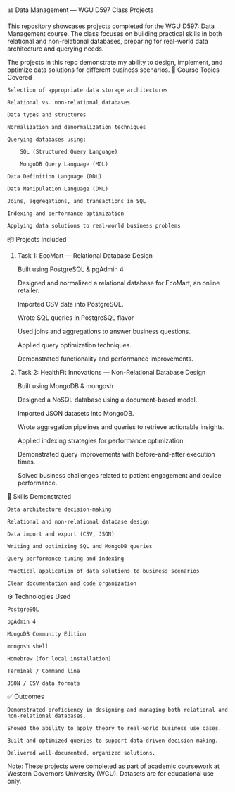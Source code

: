 📊 Data Management — WGU D597 Class Projects

This repository showcases projects completed for the WGU D597: Data Management course. The class focuses on building practical skills in both relational and non-relational databases, preparing for real-world data architecture and querying needs.

The projects in this repo demonstrate my ability to design, implement, and optimize data solutions for different business scenarios.
🧩 Course Topics Covered

    Selection of appropriate data storage architectures

    Relational vs. non-relational databases

    Data types and structures

    Normalization and denormalization techniques

    Querying databases using:

        SQL (Structured Query Language)

        MongoDB Query Language (MQL)

    Data Definition Language (DDL)

    Data Manipulation Language (DML)

    Joins, aggregations, and transactions in SQL

    Indexing and performance optimization

    Applying data solutions to real-world business problems

📦 Projects Included
1. Task 1: EcoMart — Relational Database Design

    Built using PostgreSQL & pgAdmin 4

    Designed and normalized a relational database for EcoMart, an online retailer.

    Imported CSV data into PostgreSQL.

    Wrote SQL queries in PostgreSQL flavor

    Used joins and aggregations to answer business questions.

    Applied query optimization techniques.

    Demonstrated functionality and performance improvements.

2. Task 2: HealthFit Innovations — Non-Relational Database Design 

    Built using MongoDB & mongosh

    Designed a NoSQL database using a document-based model.

    Imported JSON datasets into MongoDB.

    Wrote aggregation pipelines and queries to retrieve actionable insights.

    Applied indexing strategies for performance optimization.

    Demonstrated query improvements with before-and-after execution times.

    Solved business challenges related to patient engagement and device performance.



🧭 Skills Demonstrated

    Data architecture decision-making

    Relational and non-relational database design

    Data import and export (CSV, JSON)

    Writing and optimizing SQL and MongoDB queries

    Query performance tuning and indexing

    Practical application of data solutions to business scenarios

    Clear documentation and code organization

⚙️ Technologies Used

    PostgreSQL

    pgAdmin 4

    MongoDB Community Edition

    mongosh shell

    Homebrew (for local installation)

    Terminal / Command line

    JSON / CSV data formats

✅ Outcomes

    Demonstrated proficiency in designing and managing both relational and non-relational databases.

    Showed the ability to apply theory to real-world business use cases.

    Built and optimized queries to support data-driven decision making.

    Delivered well-documented, organized solutions.

Note: These projects were completed as part of academic coursework at Western Governors University (WGU). Datasets are for educational use only.